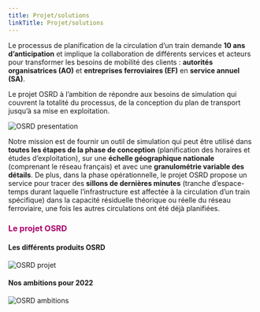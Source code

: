 ```yaml
---
title: Projet/solutions
linkTitle: Projet/solutions
---
```


Le processus de planification de la circulation d’un train demande **10 ans d’anticipation** et implique la collaboration de différents services et acteurs pour transformer les besoins de mobilité des clients : **autorités organisatrices (AO)** et **entreprises ferroviaires (EF)** en **service annuel (SA)**.

Le projet OSRD à l’ambition de répondre aux besoins de simulation qui couvrent la totalité du processus, de la conception du plan de transport jusqu’à sa mise en exploitation.

![OSRD presentation](osrd_presentation.png)

Notre mission est de fournir un outil de simulation qui peut être utilisé dans **toutes les étapes de la phase de conception** (planification des horaires et études d’exploitation), sur une **échelle géographique nationale** (comprenant le réseau français) et avec une **granulométrie variable des détails**. De plus, dans la phase opérationnelle, le projet OSRD propose un service pour tracer des **sillons de dernières minutes** (tranche d’espace-temps durant laquelle l’infrastructure est affectée à la circulation d’un train spécifique) dans la capacité résiduelle théorique ou réelle du réseau ferroviaire, une fois les autres circulations ont été déjà planifiées.

### <font color=#aa026d>Le projet OSRD</font>

#### **Les différents produits OSRD**

![OSRD projet](osrd_product.png)

#### **Nos ambitions pour 2022**

![OSRD ambitions](osrd_ambitions.png)
